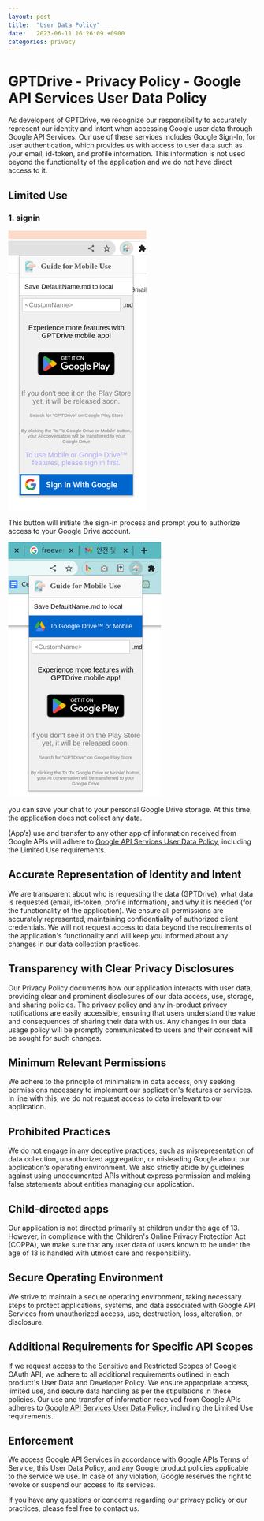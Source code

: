 ```yaml
---
layout: post
title:  "User Data Policy"
date:   2023-06-11 16:26:09 +0900
categories: privacy
---
```


# GPTDrive - Privacy Policy - Google API Services User Data Policy

As developers of GPTDrive, we recognize our responsibility to accurately represent our identity and intent when accessing Google user data through Google API Services. Our use of these services includes Google Sign-In, for user authentication, which provides us with access to user data such as your email, id-token, and profile information. This information is not used beyond the functionality of the application and we do not have direct access to it.

## Limited Use

### 1. signin

![Image](https://raw.githubusercontent.com/gptdrive/gptdrive.github.io/main/_posts/assets/use_signin_button.png)

 This button will initiate the sign-in process and prompt you to authorize access to your Google Drive account.

![Image](https://raw.githubusercontent.com/gptdrive/gptdrive.github.io/main/_posts/assets/use_drive_button.png)

 you can save your chat to your personal Google Drive storage.
 At this time, the application does not collect any data.

(App’s) use and transfer to any other app of information received from Google APIs will adhere to [Google API Services User Data Policy](https://developers.google.com/terms/api-services-user-data-policy), including the Limited Use requirements.

## Accurate Representation of Identity and Intent

We are transparent about who is requesting the data (GPTDrive), what data is requested (email, id-token, profile information), and why it is needed (for the functionality of the application). We ensure all permissions are accurately represented, maintaining confidentiality of authorized client credentials. We will not request access to data beyond the requirements of the application's functionality and will keep you informed about any changes in our data collection practices.

## Transparency with Clear Privacy Disclosures

Our Privacy Policy documents how our application interacts with user data, providing clear and prominent disclosures of our data access, use, storage, and sharing policies. The privacy policy and any in-product privacy notifications are easily accessible, ensuring that users understand the value and consequences of sharing their data with us. Any changes in our data usage policy will be promptly communicated to users and their consent will be sought for such changes.

## Minimum Relevant Permissions

We adhere to the principle of minimalism in data access, only seeking permissions necessary to implement our application's features or services. In line with this, we do not request access to data irrelevant to our application.

## Prohibited Practices

We do not engage in any deceptive practices, such as misrepresentation of data collection, unauthorized aggregation, or misleading Google about our application's operating environment. We also strictly abide by guidelines against using undocumented APIs without express permission and making false statements about entities managing our application.

## Child-directed apps

Our application is not directed primarily at children under the age of 13. However, in compliance with the Children's Online Privacy Protection Act (COPPA), we make sure that any user data of users known to be under the age of 13 is handled with utmost care and responsibility.

## Secure Operating Environment

We strive to maintain a secure operating environment, taking necessary steps to protect applications, systems, and data associated with Google API Services from unauthorized access, use, destruction, loss, alteration, or disclosure.

## Additional Requirements for Specific API Scopes

If we request access to the Sensitive and Restricted Scopes of Google OAuth API, we adhere to all additional requirements outlined in each product's User Data and Developer Policy. We ensure appropriate access, limited use, and secure data handling as per the stipulations in these policies. Our use and transfer of information received from Google APIs adheres to [Google API Services User Data Policy](https://developers.google.com/terms/api-services-user-data-policy), including the Limited Use requirements.

## Enforcement

We access Google API Services in accordance with Google APIs Terms of Service, this User Data Policy, and any Google product policies applicable to the service we use. In case of any violation, Google reserves the right to revoke or suspend our access to its services.

If you have any questions or concerns regarding our privacy policy or our practices, please feel free to contact us.
